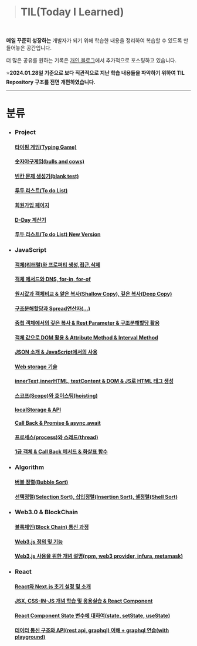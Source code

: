 ><h1>TIL(Today I Learned)</h1>
<br>

**매일 꾸준히 성장하는** 개발자가 되기 위해 학습한 내용을 정리하여 복습할 수 있도록 만들어놓은 공간입니다.

더 많은 공유를 원하는 기록은 <a href="https://velog.io/@dovelop/">개인 블로그</a>에서 추가적으로 포스팅하고 있습니다.

⭐**2024.01.28일 기준으로 보다 직관적으로 지난 학습 내용들을 파악하기 위하여 TIL Repository 구조를 전면 개편하였습니다.**

---

<h1>분류</h1>

<ul>
<li><h3>Project</h3>

<h4><a href="https://github.com/Kwon2do/TIL/blob/main/Project/SideProject/TypingGame/TypingGame.md">타이핑 게임(Typing Game)</a></h4>
<h4><a href="https://github.com/Kwon2do/TIL/blob/main/Project/SideProject/Bulls%20and%20Cows/project/%EA%B8%B0%EB%A1%9D/2024.01.03.md">숫자야구게임(bulls and cows)</a></h4>
<h4><a href="https://github.com/Kwon2do/TIL/blob/main/Project/SideProject/blank_test/readme.md">빈칸 문제 생성기(blank test)</a></h4>
<h4><a href="https://github.com/Kwon2do/TIL/blob/main/Project/SideProject/Todolist(01.11~01.12)/readme.md">투두 리스트(To do List)</a></h4>
<h4><a href="https://github.com/Kwon2do/TIL/blob/main/Project/SideProject/SignUp_final/record/study.md">회원가입 페이지</a></h4>
<h4><a href="https://github.com/Kwon2do/TIL/tree/main/Project/SideProject/D-day/readme.md">D-Day 계산기</a></h4>
<h4><a href="https://github.com/Kwon2do/TIL/tree/main/Project/SideProject/Todolist(new%20version)/readme.md">투두 리스트(To do List) New Version</a></h4>
<li><h3>JavaScript</h3>
<h4><a href="https://github.com/Kwon2do/TIL/blob/main/JavaScript/Object/object%26property.md">객체(리터럴)와 프로퍼티 생성,접근,삭제</a></h4>
<h4><a href="https://github.com/Kwon2do/TIL/blob/main/JavaScript/Object/obectMethod_for-of%26for-in.md">객체 메서드와 DNS, for-in, for-of </a></h4>
<h4><a href="https://github.com/Kwon2do/TIL/blob/main/JavaScript/Object/js_object_type_and_copy_concept.md">원시값과 객체비교 & 얕은 복사(Shallow Copy), 깊은 복사(Deep Copy)</a></h4>
<h4><a href="https://github.com/Kwon2do/TIL/blob/main/JavaScript/Destructuring%20Assignment/study.md">구조분해할당과 Spread연산자(...)</a></h4>
<h4><a href="https://github.com/Kwon2do/TIL/blob/main/JavaScript/shallow-deep%20Copy/copy_rest-parameter_.md">중첩 객체에서의 깊은 복사 & Rest Parameter & 구조분해할당 활용</a></h4>
<h4><a href="https://github.com/Kwon2do/TIL/blob/main/JavaScript/DOM/DOM%2C%20Methods-summary.md">객체 값으로 DOM 활용 & Attribute Method & Interval Method</a></h4>
<h4><a href="https://github.com/Kwon2do/TIL/blob/main/JavaScript/JSON_study/JSON%26XML.md">JSON 소개 & JavaScript에서의 사용</a></h4>
<h4><a href="https://github.com/Kwon2do/TIL/blob/main/JavaScript/WebStorage/WebStorage.md">Web storage 기술</a></h4>
<h4><a href="https://github.com/Kwon2do/TIL/blob/main/JavaScript/WebStorage/WebStorage.md">innerText,innerHTML, textContent & DOM & JS로 HTML 태그 생성</a></h4>
<h4><a href="https://github.com/Kwon2do/TIL/blob/main/JavaScript/WebStorage/hoisting_localStorage_callback-queue.md">스코프(Scope)와 호이스팅(hoisting)</a></h4>
<h4><a href="https://github.com/Kwon2do/TIL/blob/main/JavaScript/WebStorage/hoisting_localStorage_callback-queue.md">localStorage & API</a></h4>
<h4><a href="https://github.com/Kwon2do/TIL/blob/main/JavaScript/callback%26promise/study.md">Call Back & Promise & async,await</a></h4>
<h4><a href="https://github.com/Kwon2do/TIL/blob/main/JavaScript/callback%26promise/study_2.md">프로세스(process)와 스레드(thread)</a></h4>
<h4><a href="https://github.com/Kwon2do/TIL/blob/main/JavaScript/callback%26promise/study_2.md">1급 객체 & Call Back 메서드 & 화살표 함수</a></h4>
<li><h3>Algorithm</h3>
<h4><a href="https://github.com/Kwon2do/TIL/blob/main/Algorithm/Sort%20Algorithm/%EB%B2%84%EB%B8%94%EC%A0%95%EB%A0%AC.md">버블 정렬(Bubble Sort)</a></h4>
<h4><a href="https://github.com/Kwon2do/TIL/blob/main/Algorithm/Sort%20Algorithm/%EC%84%A0%ED%83%9D%2C%EC%82%BD%EC%9E%85%2C%EC%85%B8%EC%A0%95%EB%A0%AC.md">선택정렬(Selection Sort), 삽입정렬(Insertion Sort), 셸정렬(Shell Sort)</a></h4>

<li><h3>Web3.0 & BlockChain</h3>
<h4><a href="https://github.com/Kwon2do/TIL/blob/main/Web3.0%26BlockChain/Web3.js_.md">블록체인(Block Chain) 통신 과정</a></h4>
<h4><a href="https://github.com/Kwon2do/TIL/blob/main/Web3.0%26BlockChain/Web3.js_.md">Web3.js 정의 및 기능</a></h4>
<h4><a href="https://github.com/Kwon2do/TIL/blob/main/Web3.0%26BlockChain/Web3.js_2.md">Web3.js 사용을 위한 개념 설명(npm, web3 provider, infura, metamask)</a></h4>

<li><h3>React</h3>
<h4><a href="https://github.com/Kwon2do/TIL/blob/main/React/01-react-nextjs-getting-started.md">React와 Next.js 초기 설정 및 소개</h4>
<h4><a href="https://github.com/Kwon2do/TIL/blob/main/React/02-react-component.md">JSX, CSS-IN-JS 개념 학습 및 응용실습 & React Component</h4> 
<h4><a href="https://github.com/Kwon2do/TIL/blob/main/React/03-react-state.md">React Component State 변수에 대하여(state, setState, useState)</h4>
<h4><a href="https://github.com/Kwon2do/TIL/blob/main/React/04-data%20communication-API.md">데이터 통신 구조와 API(rest api, graphql) 이해 + graphql 연습(with playground)</h4>
</ul>